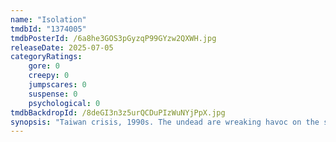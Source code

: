 ```yaml
---
name: "Isolation"
tmdbId: "1374005"
tmdbPosterId: /6a8he3GOS3pGyzqP99GYzw2QXWH.jpg
releaseDate: 2025-07-05
categoryRatings:
    gore: 0
    creepy: 0
    jumpscares: 0
    suspense: 0
    psychological: 0
tmdbBackdropId: /8deGI3n3z5urQCDuPIzWuNYjPpX.jpg
synopsis: "Taiwan crisis, 1990s. The undead are wreaking havoc on the shore. A paranoia-infused, zombie-filled military thriller. Smells like… soldier brains?"
---
```

